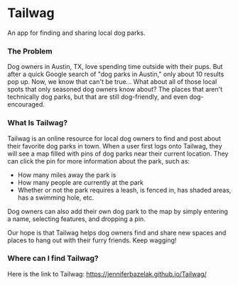 # Tailwag
An app for finding and sharing local dog parks.

### The Problem
Dog owners in Austin, TX, love spending time outside with their pups. But after a quick Google search of "dog parks in Austin," only about 10 results pop up. Now, we know that can't be true... What about all of those local spots that only seasoned dog owners know about? The places that aren't technically dog parks, but that are still dog-friendly, and even dog-encouraged.

### What Is Tailwag?
Tailwag is an online resource for local dog owners to find and post about their favorite dog parks in town. When a user first logs onto Tailwag, they will see a map filled with pins of dog parks near their current location. They can click the pin for more information about the park, such as:
* How many miles away the park is
* How many people are currently at the park
* Whether or not the park requires a leash, is fenced in, has shaded areas, has a swimming hole, etc.

Dog owners can also add their own dog park to the map by simply entering a name, selecting features, and dropping a pin.

Our hope is that Tailwag helps dog owners find and share new spaces and places to hang out with their furry friends. Keep wagging!

### Where can I find Tailwag?
Here is the link to Tailwag: https://jenniferbazelak.github.io/Tailwag/
